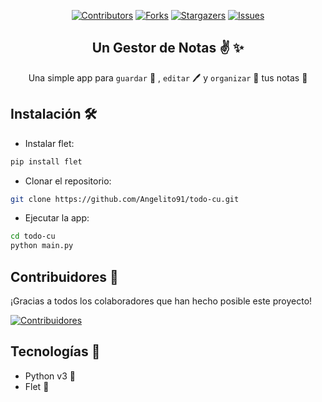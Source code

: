 <div align="center">

[![Contributors][contributors-shield]][contributors-url]
[![Forks][forks-shield]][forks-url]
[![Stargazers][stars-shield]][stars-url]
[![Issues][issues-shield]][issues-url]
  
## Un Gestor de Notas ✌ ✨
  
Una simple app para `guardar` 💾 , `editar` 🖊️ y `organizar` 💼 tus notas 📕

</div>

## Instalación 🛠

- Instalar flet:

```sh
pip install flet
```
- Clonar el repositorio:

```sh
git clone https://github.com/Angelito91/todo-cu.git
```
- Ejecutar la app:

```sh
cd todo-cu
python main.py
```

## Contribuidores 🥳
¡Gracias a todos los colaboradores que han hecho posible este proyecto!

[![Contribuidores](https://contrib.rocks/image?repo=Angelito91/todo-cu&max=500&columns=20)](https://github.com/Angelito91/todo-cu/graphs/contributors)

## Tecnologías 🚀
- Python v3 🐍
- Flet 🔋


[contributors-shield]: https://img.shields.io/github/contributors/Angelito91/todo-cu.svg?style=for-the-badge
[contributors-url]: https://github.com/cAngelito91/todo-cu/graphs/contributors
[forks-shield]: https://img.shields.io/github/forks/Angelito91/todo-cu.svg?style=for-the-badge
[forks-url]: https://github.com/Angelito91/todo-cu/network/members
[stars-shield]: https://img.shields.io/github/stars/Angelito91/todo-cu.svg?style=for-the-badge
[stars-url]: https://github.com/Angelito91/todo-cu/stargazers
[issues-shield]: https://img.shields.io/github/issues/Angelito91/todo-cu.svg?style=for-the-badge
[issues-url]: https://github.com/Angelito91/todo-cu/issues
